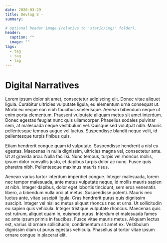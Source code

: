 ```yaml
---
date: 2020-03-29
title: Devlog 8 - 
summary: 

# optional header image (relative to 'static/img/' folder).
header:
  caption: ""
  image: ""
tags:
  - tag
  - tag
  - tag
---
```


# Digital Narratives

Lorem ipsum dolor sit amet, consectetur adipiscing elit. Donec vitae aliquet ligula. Curabitur ultricies vulputate ligula, eu elementum urna consequat ut. Morbi eu neque non nibh faucibus scelerisque. Aenean bibendum neque ut enim porta elementum. Praesent vulputate aliquam metus sit amet interdum. Donec egestas feugiat nunc quis ullamcorper. Phasellus sodales pulvinar sem, at malesuada neque vestibulum vel. Quisque sed volutpat nibh. Mauris pellentesque tempus augue vel luctus. Suspendisse blandit neque velit, id pellentesque turpis finibus quis.

Etiam hendrerit congue quam id vulputate. Suspendisse hendrerit a nisl eu egestas. Maecenas in nulla dignissim, ultricies magna vel, consectetur ante. Ut at gravida arcu. Nulla facilisi. Nunc tempus, turpis vel rhoncus mollis, ipsum dolor convallis justo, et dapibus turpis dolor ac nunc. Fusce quis pharetra nibh. Pellentesque maximus mauris risus.

Aenean varius tortor interdum imperdiet congue. Integer malesuada, lorem nec tempor malesuada, ante metus vulputate neque, id mollis mauris sapien at nibh. Integer dapibus, dolor eget lobortis tincidunt, sem eros venenatis libero, a bibendum nulla orci at metus. Suspendisse potenti. Mauris nec luctus ante, vitae suscipit ligula. Cras hendrerit purus quis dignissim suscipit. Integer vel nisi ac metus aliquet rhoncus nec et urna. Ut sollicitudin eu sapien quis vehicula. Integer tristique vulputate rhoncus. Maecenas quis est rutrum, aliquet quam in, euismod purus. Interdum et malesuada fames ac ante ipsum primis in faucibus. Fusce vitae mauris metus. Aliquam lectus est, varius id ornare sollicitudin, condimentum sit amet ex. Vestibulum dignissim diam ut purus egestas vehicula. Phasellus at tortor vitae ipsum ornare congue in placerat elit.
